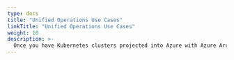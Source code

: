 ```yaml
---
type: docs
title: "Unified Operations Use Cases"
linkTitle: "Unified Operations Use Cases"
weight: 10
description: >-
  Once you have Kubernetes clusters projected into Azure with Azure Arc, you can start to use native Azure tooling to manage the clusters as native Azure resources. The following scenarios show examples of using Azure management tools such as Azure Monitor, GitOps configurations, and Azure Policy.
---
```

